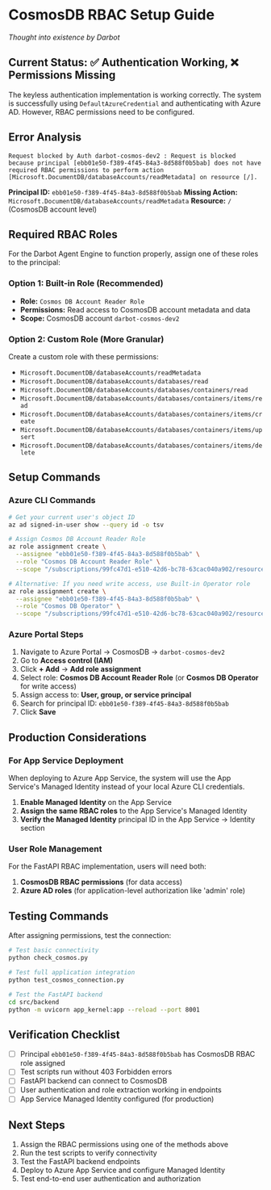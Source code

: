 # CosmosDB RBAC Setup Guide

*Thought into existence by Darbot*

## Current Status: ✅ Authentication Working, ❌ Permissions Missing

The keyless authentication implementation is working correctly. The system is successfully using `DefaultAzureCredential` and authenticating with Azure AD. However, RBAC permissions need to be configured.

## Error Analysis

```
Request blocked by Auth darbot-cosmos-dev2 : Request is blocked because principal [ebb01e50-f389-4f45-84a3-8d588f0b5bab] does not have required RBAC permissions to perform action [Microsoft.DocumentDB/databaseAccounts/readMetadata] on resource [/].
```

**Principal ID:** `ebb01e50-f389-4f45-84a3-8d588f0b5bab`
**Missing Action:** `Microsoft.DocumentDB/databaseAccounts/readMetadata`
**Resource:** `/` (CosmosDB account level)

## Required RBAC Roles

For the Darbot Agent Engine to function properly, assign one of these roles to the principal:

### Option 1: Built-in Role (Recommended)
- **Role:** `Cosmos DB Account Reader Role`
- **Permissions:** Read access to CosmosDB account metadata and data
- **Scope:** CosmosDB account `darbot-cosmos-dev2`

### Option 2: Custom Role (More Granular)
Create a custom role with these permissions:
- `Microsoft.DocumentDB/databaseAccounts/readMetadata`
- `Microsoft.DocumentDB/databaseAccounts/databases/read`
- `Microsoft.DocumentDB/databaseAccounts/databases/containers/read`
- `Microsoft.DocumentDB/databaseAccounts/databases/containers/items/read`
- `Microsoft.DocumentDB/databaseAccounts/databases/containers/items/create`
- `Microsoft.DocumentDB/databaseAccounts/databases/containers/items/upsert`
- `Microsoft.DocumentDB/databaseAccounts/databases/containers/items/delete`

## Setup Commands

### Azure CLI Commands
```bash
# Get your current user's object ID
az ad signed-in-user show --query id -o tsv

# Assign Cosmos DB Account Reader Role
az role assignment create \
  --assignee "ebb01e50-f389-4f45-84a3-8d588f0b5bab" \
  --role "Cosmos DB Account Reader Role" \
  --scope "/subscriptions/99fc47d1-e510-42d6-bc78-63cac040a902/resourceGroups/YOUR_RESOURCE_GROUP/providers/Microsoft.DocumentDB/databaseAccounts/darbot-cosmos-dev2"

# Alternative: If you need write access, use Built-in Operator role
az role assignment create \
  --assignee "ebb01e50-f389-4f45-84a3-8d588f0b5bab" \
  --role "Cosmos DB Operator" \
  --scope "/subscriptions/99fc47d1-e510-42d6-bc78-63cac040a902/resourceGroups/YOUR_RESOURCE_GROUP/providers/Microsoft.DocumentDB/databaseAccounts/darbot-cosmos-dev2"
```

### Azure Portal Steps
1. Navigate to Azure Portal → CosmosDB → `darbot-cosmos-dev2`
2. Go to **Access control (IAM)**
3. Click **+ Add** → **Add role assignment**
4. Select role: **Cosmos DB Account Reader Role** (or **Cosmos DB Operator** for write access)
5. Assign access to: **User, group, or service principal**
6. Search for principal ID: `ebb01e50-f389-4f45-84a3-8d588f0b5bab`
7. Click **Save**

## Production Considerations

### For App Service Deployment
When deploying to Azure App Service, the system will use the App Service's Managed Identity instead of your local Azure CLI credentials.

1. **Enable Managed Identity** on the App Service
2. **Assign the same RBAC roles** to the App Service's Managed Identity
3. **Verify the Managed Identity** principal ID in the App Service → Identity section

### User Role Management
For the FastAPI RBAC implementation, users will need both:
1. **CosmosDB RBAC permissions** (for data access)
2. **Azure AD roles** (for application-level authorization like 'admin' role)

## Testing Commands

After assigning permissions, test the connection:

```bash
# Test basic connectivity
python check_cosmos.py

# Test full application integration
python test_cosmos_connection.py

# Test the FastAPI backend
cd src/backend
python -m uvicorn app_kernel:app --reload --port 8001
```

## Verification Checklist

- [ ] Principal `ebb01e50-f389-4f45-84a3-8d588f0b5bab` has CosmosDB RBAC role assigned
- [ ] Test scripts run without 403 Forbidden errors
- [ ] FastAPI backend can connect to CosmosDB
- [ ] User authentication and role extraction working in endpoints
- [ ] App Service Managed Identity configured (for production)

## Next Steps

1. Assign the RBAC permissions using one of the methods above
2. Run the test scripts to verify connectivity
3. Test the FastAPI backend endpoints
4. Deploy to Azure App Service and configure Managed Identity
5. Test end-to-end user authentication and authorization
